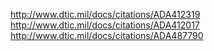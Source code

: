 http://www.dtic.mil/docs/citations/ADA412319
http://www.dtic.mil/docs/citations/ADA412017
http://www.dtic.mil/docs/citations/ADA487790